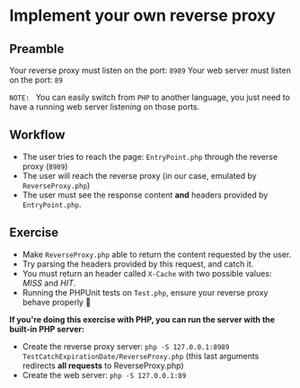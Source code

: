 # Implement your own reverse proxy

## Preamble
Your reverse proxy must listen on the port: `8989`
Your web server must listen on the port: `89`

`NOTE: ` You can easily switch from `PHP` to another language, you just need to have a running web server listening on those ports.

## Workflow
* The user tries to reach the page: `EntryPoint.php` through the reverse proxy (`8989`) 
* The user will reach the reverse proxy (in our case, emulated by `ReverseProxy.php`)
* The user must see the response content **and** headers provided by `EntryPoint.php`.

## Exercise
* Make `ReverseProxy.php` able to return the content requested by the user.
* Try parsing the headers provided by this request, and catch it.
* You must return an header called `X-Cache` with two possible values: *MISS* and *HIT*.
* Running the PHPUnit tests on `Test.php`, ensure your reverse proxy behave properly :clap:

**If you're doing this exercise with PHP, you can run the server with the built-in PHP server:**

* Create the reverse proxy server: `php -S 127.0.0.1:8989 TestCatchExpirationDate/ReverseProxy.php` (this last arguments redirects **all requests** to ReverseProxy.php)
* Create the web server: `php -S 127.0.0.1:89`